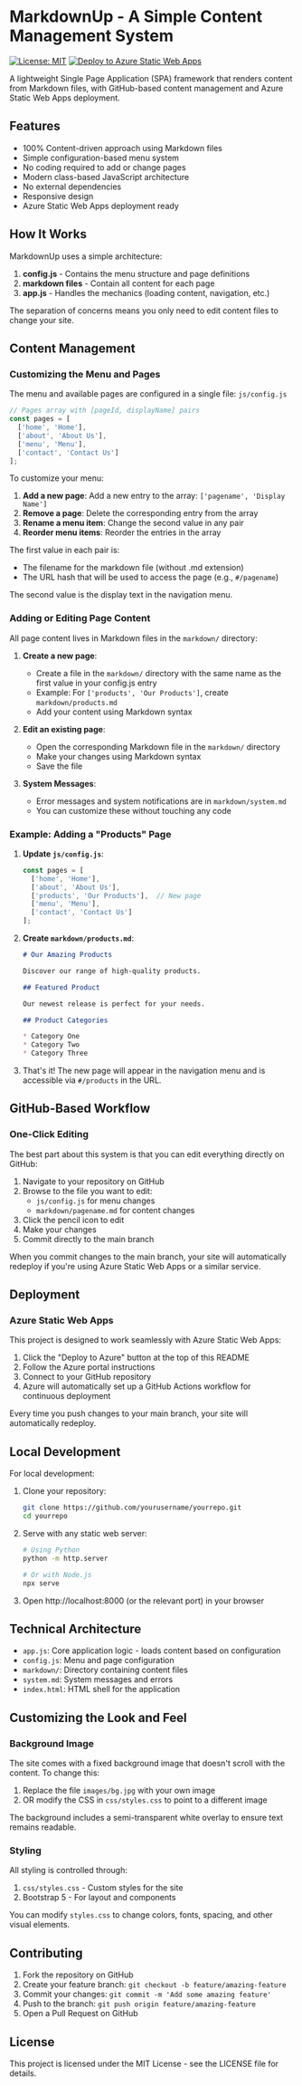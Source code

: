 # MarkdownUp - A Simple Content Management System

[![License: MIT](https://img.shields.io/badge/License-MIT-blue.svg)](https://opensource.org/licenses/MIT) [![Deploy to Azure Static Web Apps](https://aka.ms/deploytoazurebutton)](https://portal.azure.com/#create/Microsoft.StaticApp)

A lightweight Single Page Application (SPA) framework that renders content from Markdown files, with GitHub-based content management and Azure Static Web Apps deployment.

## Features

- 100% Content-driven approach using Markdown files
- Simple configuration-based menu system
- No coding required to add or change pages
- Modern class-based JavaScript architecture
- No external dependencies
- Responsive design
- Azure Static Web Apps deployment ready

## How It Works

MarkdownUp uses a simple architecture:

1. **config.js** - Contains the menu structure and page definitions
2. **markdown files** - Contain all content for each page
3. **app.js** - Handles the mechanics (loading content, navigation, etc.)

The separation of concerns means you only need to edit content files to change your site.

## Content Management

### Customizing the Menu and Pages

The menu and available pages are configured in a single file: `js/config.js`

```javascript
// Pages array with [pageId, displayName] pairs
const pages = [
  ['home', 'Home'],
  ['about', 'About Us'],
  ['menu', 'Menu'],
  ['contact', 'Contact Us']
];
```

To customize your menu:

1. **Add a new page**: Add a new entry to the array: `['pagename', 'Display Name']`
2. **Remove a page**: Delete the corresponding entry from the array
3. **Rename a menu item**: Change the second value in any pair
4. **Reorder menu items**: Reorder the entries in the array

The first value in each pair is:
- The filename for the markdown file (without .md extension)
- The URL hash that will be used to access the page (e.g., `#/pagename`)

The second value is the display text in the navigation menu.

### Adding or Editing Page Content

All page content lives in Markdown files in the `markdown/` directory:

1. **Create a new page**:
   - Create a file in the `markdown/` directory with the same name as the first value in your config.js entry
   - Example: For `['products', 'Our Products']`, create `markdown/products.md`
   - Add your content using Markdown syntax

2. **Edit an existing page**:
   - Open the corresponding Markdown file in the `markdown/` directory
   - Make your changes using Markdown syntax
   - Save the file

3. **System Messages**:
   - Error messages and system notifications are in `markdown/system.md`
   - You can customize these without touching any code

### Example: Adding a "Products" Page

1. **Update `js/config.js`**:
   ```javascript
   const pages = [
     ['home', 'Home'],
     ['about', 'About Us'],
     ['products', 'Our Products'],  // New page
     ['menu', 'Menu'],
     ['contact', 'Contact Us']
   ];
   ```

2. **Create `markdown/products.md`**:
   ```markdown
   # Our Amazing Products

   Discover our range of high-quality products.

   ## Featured Product

   Our newest release is perfect for your needs.

   ## Product Categories

   * Category One
   * Category Two
   * Category Three
   ```

3. That's it! The new page will appear in the navigation menu and is accessible via `#/products` in the URL.

## GitHub-Based Workflow

### One-Click Editing

The best part about this system is that you can edit everything directly on GitHub:

1. Navigate to your repository on GitHub
2. Browse to the file you want to edit:
   - `js/config.js` for menu changes
   - `markdown/pagename.md` for content changes
3. Click the pencil icon to edit
4. Make your changes
5. Commit directly to the main branch

When you commit changes to the main branch, your site will automatically redeploy if you're using Azure Static Web Apps or a similar service.

## Deployment

### Azure Static Web Apps

This project is designed to work seamlessly with Azure Static Web Apps:

1. Click the "Deploy to Azure" button at the top of this README
2. Follow the Azure portal instructions
3. Connect to your GitHub repository
4. Azure will automatically set up a GitHub Actions workflow for continuous deployment

Every time you push changes to your main branch, your site will automatically redeploy.

## Local Development

For local development:

1. Clone your repository:
   ```bash
   git clone https://github.com/yourusername/yourrepo.git
   cd yourrepo
   ```

2. Serve with any static web server:
   ```bash
   # Using Python
   python -m http.server
   
   # Or with Node.js
   npx serve
   ```

3. Open http://localhost:8000 (or the relevant port) in your browser

## Technical Architecture

- `app.js`: Core application logic - loads content based on configuration
- `config.js`: Menu and page configuration
- `markdown/`: Directory containing content files
- `system.md`: System messages and errors
- `index.html`: HTML shell for the application

## Customizing the Look and Feel

### Background Image

The site comes with a fixed background image that doesn't scroll with the content. To change this:

1. Replace the file `images/bg.jpg` with your own image
2. OR modify the CSS in `css/styles.css` to point to a different image

The background includes a semi-transparent white overlay to ensure text remains readable.

### Styling

All styling is controlled through:

1. `css/styles.css` - Custom styles for the site
2. Bootstrap 5 - For layout and components

You can modify `styles.css` to change colors, fonts, spacing, and other visual elements.

## Contributing

1. Fork the repository on GitHub
2. Create your feature branch: `git checkout -b feature/amazing-feature`
3. Commit your changes: `git commit -m 'Add some amazing feature'`
4. Push to the branch: `git push origin feature/amazing-feature`
5. Open a Pull Request on GitHub

## License

This project is licensed under the MIT License - see the LICENSE file for details.
